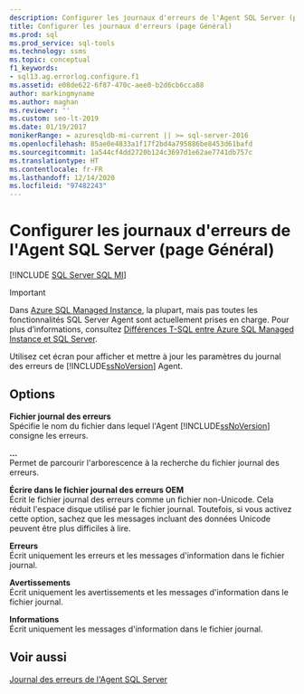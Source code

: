 ```yaml
---
description: Configurer les journaux d'erreurs de l'Agent SQL Server (page Général)
title: Configurer les journaux d'erreurs (page Général)
ms.prod: sql
ms.prod_service: sql-tools
ms.technology: ssms
ms.topic: conceptual
f1_keywords:
- sql13.ag.errorlog.configure.f1
ms.assetid: e08de622-6f87-470c-aee0-b2d6cb6cca88
author: markingmyname
ms.author: maghan
ms.reviewer: ''
ms.custom: seo-lt-2019
ms.date: 01/19/2017
monikerRange: = azuresqldb-mi-current || >= sql-server-2016
ms.openlocfilehash: 85ae0e4833a1f17f2bd4a795886be8453d61bafd
ms.sourcegitcommit: 1a544cf4dd2720b124c3697d1e62ae7741db757c
ms.translationtype: HT
ms.contentlocale: fr-FR
ms.lasthandoff: 12/14/2020
ms.locfileid: "97482243"
---
```

# <a name="configure-sql-server-agent-error-logs-general-page"></a>Configurer les journaux d'erreurs de l'Agent SQL Server (page Général)

[!INCLUDE [SQL Server SQL MI](../../includes/applies-to-version/sql-asdbmi.md)]

> [!IMPORTANT]  
> Dans [Azure SQL Managed Instance](/azure/sql-database/sql-database-managed-instance), la plupart, mais pas toutes les fonctionnalités SQL Server Agent sont actuellement prises en charge. Pour plus d’informations, consultez [Différences T-SQL entre Azure SQL Managed Instance et SQL Server](/azure/sql-database/sql-database-managed-instance-transact-sql-information#sql-server-agent).

Utilisez cet écran pour afficher et mettre à jour les paramètres du journal des erreurs de [!INCLUDE[ssNoVersion](../../includes/ssnoversion-md.md)] Agent.  
  
## <a name="options"></a>Options  
**Fichier journal des erreurs**  
Spécifie le nom du fichier dans lequel l'Agent [!INCLUDE[ssNoVersion](../../includes/ssnoversion-md.md)] consigne les erreurs.  
  
**...**  
Permet de parcourir l'arborescence à la recherche du fichier journal des erreurs.  
  
**Écrire dans le fichier journal des erreurs OEM**  
Écrit le fichier journal des erreurs comme un fichier non-Unicode. Cela réduit l'espace disque utilisé par le fichier journal. Toutefois, si vous activez cette option, sachez que les messages incluant des données Unicode peuvent être plus difficiles à lire.  
  
**Erreurs**  
Écrit uniquement les erreurs et les messages d'information dans le fichier journal.  
  
**Avertissements**  
Écrit uniquement les avertissements et les messages d'information dans le fichier journal.  
  
**Informations**  
Écrit uniquement les messages d'information dans le fichier journal.  
  
## <a name="see-also"></a>Voir aussi  
[Journal des erreurs de l'Agent SQL Server](../../ssms/agent/sql-server-agent-error-log.md)  
